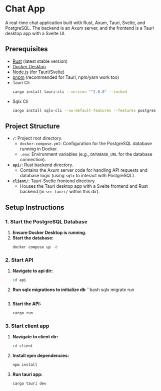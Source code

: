 # Chat App

A real-time chat application built with Rust, Axum, Tauri, Svelte, and PostgreSQL. The backend is an Axum server, and the frontend is a Tauri desktop app with a Svelte UI.

## Prerequisites

- [Rust](https://www.rust-lang.org/tools/install) (latest stable version)
- [Docker Desktop](https://www.docker.com/products/docker-desktop/)
- [Node.js](https://nodejs.org/) (for Tauri/Svelte)
- [pnpm](https://pnpm.io/) (recommended for Tauri, npm/yarn work too)
- Tauri Cli
    ```bash
    cargo install tauri-cli --version "^2.0.0" --locked
    ```
- Sqlx Cli
    ```bash
    cargo install sqlx-cli --no-default-features --features postgres

    ```
## Project Structure

- **`/`**: Project root directory.
  - `docker-compose.yml`: Configuration for the PostgreSQL database running in Docker.
  - `.env`: Environment variables (e.g., `DATABASE_URL` for the database connection).
- **`api/`**: Rust backend directory.
  - Contains the Axum server code for handling API requests and database logic (using `sqlx` to interact with PostgreSQL).
- **`client/`**: Tauri-Svelte frontend directory.
  - Houses the Tauri desktop app with a Svelte frontend and Rust backend (in `src-tauri/` within this dir).

## Setup Instructions

### 1. Start the PostgreSQL Database

1. **Ensure Docker Desktop is running.**
2. **Start the database:**
   ```bash
   docker compose up -d
   ```
### 2. Start API

1. **Navigate to api dir:**
    ```bash
    cd api
    ```
2. **Run sqlx migrations to initialize db**
    ``bash
    sqlx migrate run
    ```
3. **Start the API:**
    ```bash
    cargo run
    ```
### 3. Start client app

1. **Navigate to client dir:**
    ```bash
    cd client
    ```
2. **Install npm dependencies:**
    ```bash
    npm install
    ```
3. **Run tauri app:**
    ```bash
    cargo tauri dev
    ```